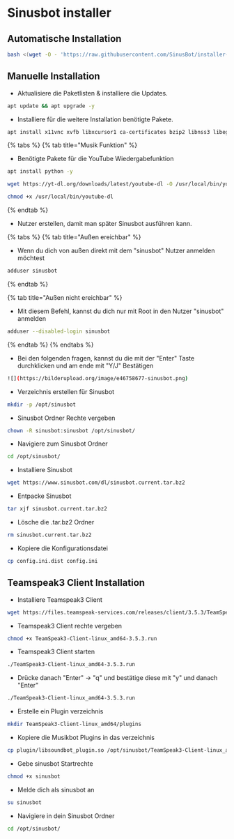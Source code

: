 # Sinusbot installer

## Automatische Installation

```bash
bash <(wget -O - 'https://raw.githubusercontent.com/SinusBot/installer-linux/master/sinusbot_installer.sh')
```

## Manuelle Installation

* Aktualisiere die Paketlisten & installiere die Updates.

```bash
apt update && apt upgrade -y
```

* Installiere für die weitere Installation benötigte Pakete.

```bash
apt install x11vnc xvfb libxcursor1 ca-certificates bzip2 libnss3 libegl1-mesa x11-xkb-utils libasound2 libpci3 libxslt1.1 libxkbcommon0 libxss1 libglib2.0-0 libxcomposite1 curl screen nano -y
```

{% tabs %}
{% tab title="Musik Funktion" %}
* Benötigte Pakete für die YouTube Wiedergabefunktion

```bash
apt install python -y
```

```bash
wget https://yt-dl.org/downloads/latest/youtube-dl -O /usr/local/bin/youtube-dl
```

```bash
chmod +x /usr/local/bin/youtube-dl
```
{% endtab %}


* Nutzer erstellen, damit man später Sinusbot ausführen kann.

{% tabs %}
{% tab title="Außen ereichbar" %}
* Wenn du dich von außen direkt mit dem "sinusbot" Nutzer anmelden möchtest

```bash
adduser sinusbot
```

{% endtab %}

{% tab title="Außen nicht ereichbar" %}
* Mit diesem Befehl, kannst du dich nur mit Root in den Nutzer "sinusbot" anmelden

```bash
adduser --disabled-login sinusbot
```

{% endtab %}
{% endtabs %}

* Bei den folgenden fragen, kannst du die mit der "Enter" Taste durchklicken und am ende mit "Y/J" Bestätigen

```bash
![](https://bilderupload.org/image/e46758677-sinusbot.png)
```

* Verzeichnis erstellen für Sinusbot

```bash
mkdir -p /opt/sinusbot
```

* Sinusbot Ordner Rechte vergeben

```bash
chown -R sinusbot:sinusbot /opt/sinusbot/
```

* Navigiere zum Sinusbot Ordner

```bash
cd /opt/sinusbot/
```

* Installiere Sinusbot

```bash
wget https://www.sinusbot.com/dl/sinusbot.current.tar.bz2
```

* Entpacke Sinusbot

```bash
tar xjf sinusbot.current.tar.bz2
```

* Lösche die .tar.bz2 Ordner

```bash
rm sinusbot.current.tar.bz2
```

* Kopiere die Konfigurationsdatei

```bash
cp config.ini.dist config.ini
```

## Teamspeak3 Client Installation

* Installiere Teamspeak3 Client

```bash
wget https://files.teamspeak-services.com/releases/client/3.5.3/TeamSpeak3-Client-linux_amd64-3.5.3.run
```

* Teamspeak3 Client rechte vergeben

```bash
chmod +x TeamSpeak3-Client-linux_amd64-3.5.3.run
```

* Teamspeak3 Client starten

```bash
./TeamSpeak3-Client-linux_amd64-3.5.3.run
```

* Drücke danach "Enter" -> "q" und bestätige diese mit "y" und danach "Enter"

```bash
./TeamSpeak3-Client-linux_amd64-3.5.3.run
```

* Erstelle ein Plugin verzeichnis

```bash
mkdir TeamSpeak3-Client-linux_amd64/plugins
```

* Kopiere die Musikbot Plugins in das verzeichnis

```bash
cp plugin/libsoundbot_plugin.so /opt/sinusbot/TeamSpeak3-Client-linux_amd64/plugins/
```

* Gebe sinusbot Startrechte

```bash
chmod +x sinusbot
```

* Melde dich als sinusbot an

```bash
su sinusbot
```

* Navigiere in dein Sinusbot Ordner

```bash
cd /opt/sinusbot/
```
